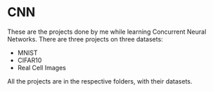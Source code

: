 # CNN

These are the projects done by me while learning Concurrent Neural Networks.
There are three projects on three datasets:
- MNIST
- CIFAR10
- Real Cell Images

All the projects are in the respective folders, with their datasets.
